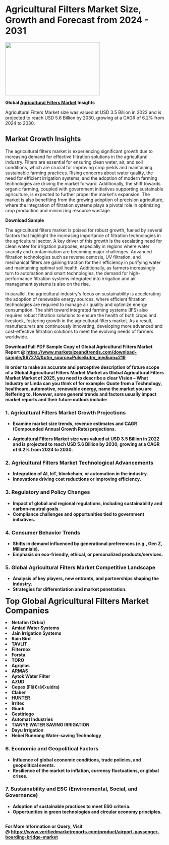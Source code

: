 <H1>Agricultural Filters Market Size, Growth and Forecast from 2024 - 2031</H1><img class="aligncenter size-medium wp-image-584254" src="https://thirdeyenews.in/wp-content/uploads/2024/09/Global-Market-Research-300x168.jpeg" alt="" width="300" height="168" /><p><strong>Global&nbsp;<a href="https://www.marketsizeandtrends.com/download-sample/867274/&amp;utm_source=Pulse&amp;utm_medium=219">Agricultural Filters Market</a> Insights</strong></p><p>Agricultural Filters Market size was valued at USD 3.5 Billion in 2022 and is projected to reach USD 5.6 Billion by 2030, growing at a CAGR of 6.2% from 2024 to 2030.</p><p><h2>Market Growth Insights</h2> <p>The agricultural filters market is experiencing significant growth due to increasing demand for effective filtration solutions in the agricultural industry. Filters are essential for ensuring clean water, air, and soil conditions, which are crucial for improving crop yields and maintaining sustainable farming practices. Rising concerns about water quality, the need for efficient irrigation systems, and the adoption of modern farming technologies are driving the market forward. Additionally, the shift towards organic farming, coupled with government initiatives supporting sustainable agriculture, is expected to further propel the market's expansion. The market is also benefiting from the growing adoption of precision agriculture, where the integration of filtration systems plays a pivotal role in optimizing crop production and minimizing resource wastage.</p> <p><strong>Download Sample</strong></p> <p>The agricultural filters market is poised for robust growth, fueled by several factors that highlight the increasing importance of filtration technologies in the agricultural sector. A key driver of this growth is the escalating need for clean water for irrigation purposes, especially in regions where water scarcity and contamination are becoming major challenges. Advanced filtration technologies such as reverse osmosis, UV filtration, and mechanical filters are gaining traction for their efficiency in purifying water and maintaining optimal soil health. Additionally, as farmers increasingly turn to automation and smart technologies, the demand for high-performance filtration systems integrated into irrigation and air management systems is also on the rise.</p> <p>In parallel, the agricultural industry's focus on sustainability is accelerating the adoption of renewable energy sources, where efficient filtration technologies are required to manage air quality and optimize energy consumption. The shift toward integrated farming systems (IFS) also requires robust filtration solutions to ensure the health of both crops and livestock, fostering growth in the agricultural filters market. As a result, manufacturers are continuously innovating, developing more advanced and cost-effective filtration solutions to meet the evolving needs of farmers worldwide.</p> <p><strong></p><p><span class=""><strong>Download Full PDF Sample Copy of Global Agricultural Filters Market Report</strong> @ <a href="https://www.marketsizeandtrends.com/download-sample/867274/&amp;utm_source=Pulse&amp;utm_medium=219" target="_blank">https://www.marketsizeandtrends.com/download-sample/867274/&amp;utm_source=Pulse&amp;utm_medium=219</a></span></p><p>In order to make an accurate and perceptive description of future scope of a Global&nbsp;Agricultural Filters Market Market as Global&nbsp;Agricultural Filters Market Market of 2025, you need to describe a clear Vision &ndash; What Industry or Linda can you think of for example: Quote from a Technology, healthcare, automotive, renewable energy, name the market you are Reffering to. However, some general trends and factors usually impact market reports and their future outlook include:</p><h3>1.&nbsp;<strong>Agricultural Filters Market Growth Projections</strong></h3><ul><li>Examine market size trends, revenue estimates and CAGR (Compounded Annual Growth Rate) projections.</li><li><p>Agricultural Filters Market size was valued at USD 3.5 Billion in 2022 and is projected to reach USD 5.6 Billion by 2030, growing at a CAGR of 6.2% from 2024 to 2030.</p></li></ul><h3>2.&nbsp;<strong>Agricultural Filters Market Technological Advancements</strong></h3><ul><li>Integration of AI, IoT, blockchain, or automation in the industry.</li><li>Innovations driving cost reductions or improving efficiency.</li></ul><h3>3.&nbsp;<strong>Regulatory and Policy Changes</strong></h3><ul><li>Impact of global and regional regulations, including sustainability and carbon-neutral goals.</li><li>Compliance challenges and opportunities tied to government initiatives.</li></ul><h3>4.&nbsp;<strong>Consumer Behavior Trends</strong></h3><ul><li>Shifts in demand influenced by generational preferences (e.g., Gen Z, Millennials).</li><li>Emphasis on eco-friendly, ethical, or personalized products/services.</li></ul><h3>5.&nbsp;<strong>Global Agricultural Filters Market Competitive Landscape</strong></h3><ul><li>Analysis of key players, new entrants, and partnerships shaping the industry.</li><li>Strategies for differentiation and market penetration.</li></ul><p data-pm-slice="1 1 []"><span style="color: inherit; font-family: inherit; font-size: 25px;">Top Global Agricultural Filters Market Companies</span></p><div class="" data-test-id=""><p><li>Netafim (Orbia)</li><li> Amiad Water Systems</li><li> Jain Irrigation Systems</li><li> Rain Bird</li><li> TAVLIT</li><li> Filternox</li><li> Forsta</li><li> TORO</li><li> Agriplas</li><li> ARMAS</li><li> Aytok Water Filter</li><li> AZUD</li><li> Cepex (Flâ€‹â€‹uidra)</li><li> Claber</li><li> HUNTER</li><li> Irritec</li><li> Giunti</li><li> Gestiriego</li><li> Automat Industries</li><li> TIANYE WATER SAVING IRRIGATION</li><li> Dayu Irrigation</li><li> Hebei Runnong Water-saving Technology</li></p></div><h3>6.&nbsp;<strong>Economic and Geopolitical Factors</strong></h3><ul><li>Influence of global economic conditions, trade policies, and geopolitical events.</li><li>Resilience of the market to inflation, currency fluctuations, or global crises.</li></ul><h3>7.&nbsp;<strong>Sustainability and ESG (Environmental, Social, and Governance)</strong></h3><ul><li>Adoption of sustainable practices to meet ESG criteria.</li><li>Opportunities in green technologies and circular economy principles.</li></ul><h2><strong style="font-size: 14px;">For More Information or Query, Visit @&nbsp;</strong><a style="background-color: #ffffff; font-size: 14px;" href="https://www.marketsizeandtrends.com/report/agricultural-filters-market/" target="_blank">https://www.verifiedmarketreports.com/product/airport-passenger-boarding-bridge-market</a></h2>
